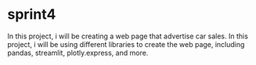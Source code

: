 # sprint4
In this project, i will be creating a web page that advertise car sales. In this project, i will be using different libraries to create the web page, including pandas, streamlit, plotly.express, and more.